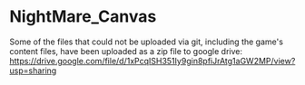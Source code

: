 # NightMare_Canvas
Some of the files that could not be uploaded via git, including the game's content files, have been uploaded as a zip file to 
google drive: https://drive.google.com/file/d/1xPcqISH351Iy9gin8pfiJrAtg1aGW2MP/view?usp=sharing
